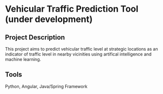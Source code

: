 # Vehicular Traffic Prediction Tool (under development)
## Project Description
This project aims to predict vehicular traffic level at strategic locations as an
indicator of traffic level in nearby vicinities using artifical intelligence and machine learning.

## Tools
Python, Angular, Java/Spring Framework
